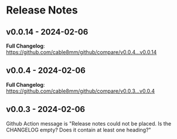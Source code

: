 # Release Notes

## v0.0.14 - 2024-02-06

**Full Changelog**: https://github.com/cable8mm/github/compare/v0.0.4...v0.0.14

## v0.0.4 - 2024-02-06

**Full Changelog**: https://github.com/cable8mm/github/compare/v0.0.3...v0.0.4

## v0.0.3 - 2024-02-06

Github Action message is "Release notes could not be placed. Is the CHANGELOG empty? Does it contain at least one heading?"
